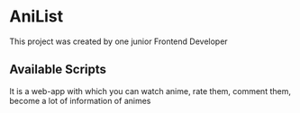 # AniList

This project was created by one junior Frontend Developer

## Available Scripts

It is a web-app with which you can watch anime, rate them, comment them, become a lot of information of animes

